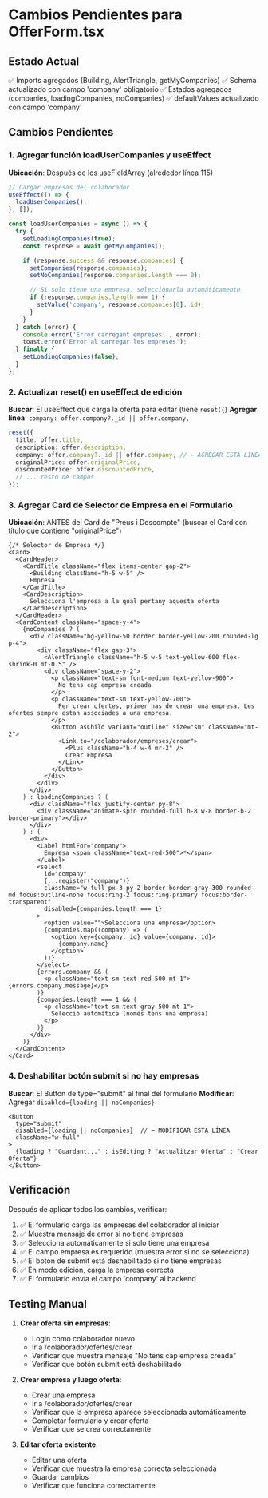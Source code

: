 # Cambios Pendientes para OfferForm.tsx

## Estado Actual
✅ Imports agregados (Building, AlertTriangle, getMyCompanies)
✅ Schema actualizado con campo 'company' obligatorio
✅ Estados agregados (companies, loadingCompanies, noCompanies)
✅ defaultValues actualizado con campo 'company'

## Cambios Pendientes

### 1. Agregar función loadUserCompanies y useEffect

**Ubicación**: Después de los useFieldArray (alrededor línea 115)

```typescript
// Cargar empresas del colaborador
useEffect(() => {
  loadUserCompanies();
}, []);

const loadUserCompanies = async () => {
  try {
    setLoadingCompanies(true);
    const response = await getMyCompanies();

    if (response.success && response.companies) {
      setCompanies(response.companies);
      setNoCompanies(response.companies.length === 0);

      // Si solo tiene una empresa, seleccionarla automáticamente
      if (response.companies.length === 1) {
        setValue('company', response.companies[0]._id);
      }
    }
  } catch (error) {
    console.error('Error carregant empreses:', error);
    toast.error('Error al carregar les empreses');
  } finally {
    setLoadingCompanies(false);
  }
};
```

### 2. Actualizar reset() en useEffect de edición

**Buscar**: El useEffect que carga la oferta para editar (tiene `reset({`)
**Agregar línea**: `company: offer.company?._id || offer.company,`

```typescript
reset({
  title: offer.title,
  description: offer.description,
  company: offer.company?._id || offer.company, // ← AGREGAR ESTA LÍNEA
  originalPrice: offer.originalPrice,
  discountedPrice: offer.discountedPrice,
  // ... resto de campos
});
```

### 3. Agregar Card de Selector de Empresa en el Formulario

**Ubicación**: ANTES del Card de "Preus i Descompte" (buscar el Card con título que contiene "originalPrice")

```tsx
{/* Selector de Empresa */}
<Card>
  <CardHeader>
    <CardTitle className="flex items-center gap-2">
      <Building className="h-5 w-5" />
      Empresa
    </CardTitle>
    <CardDescription>
      Selecciona l'empresa a la qual pertany aquesta oferta
    </CardDescription>
  </CardHeader>
  <CardContent className="space-y-4">
    {noCompanies ? (
      <div className="bg-yellow-50 border border-yellow-200 rounded-lg p-4">
        <div className="flex gap-3">
          <AlertTriangle className="h-5 w-5 text-yellow-600 flex-shrink-0 mt-0.5" />
          <div className="space-y-2">
            <p className="text-sm font-medium text-yellow-900">
              No tens cap empresa creada
            </p>
            <p className="text-sm text-yellow-700">
              Per crear ofertes, primer has de crear una empresa. Les ofertes sempre estan associades a una empresa.
            </p>
            <Button asChild variant="outline" size="sm" className="mt-2">
              <Link to="/colaborador/empreses/crear">
                <Plus className="h-4 w-4 mr-2" />
                Crear Empresa
              </Link>
            </Button>
          </div>
        </div>
      </div>
    ) : loadingCompanies ? (
      <div className="flex justify-center py-8">
        <div className="animate-spin rounded-full h-8 w-8 border-b-2 border-primary"></div>
      </div>
    ) : (
      <div>
        <Label htmlFor="company">
          Empresa <span className="text-red-500">*</span>
        </Label>
        <select
          id="company"
          {...register("company")}
          className="w-full px-3 py-2 border border-gray-300 rounded-md focus:outline-none focus:ring-2 focus:ring-primary focus:border-transparent"
          disabled={companies.length === 1}
        >
          <option value="">Selecciona una empresa</option>
          {companies.map((company) => (
            <option key={company._id} value={company._id}>
              {company.name}
            </option>
          ))}
        </select>
        {errors.company && (
          <p className="text-sm text-red-500 mt-1">{errors.company.message}</p>
        )}
        {companies.length === 1 && (
          <p className="text-sm text-gray-500 mt-1">
            Selecció automàtica (només tens una empresa)
          </p>
        )}
      </div>
    )}
  </CardContent>
</Card>
```

### 4. Deshabilitar botón submit si no hay empresas

**Buscar**: El Button de type="submit" al final del formulario
**Modificar**: Agregar `disabled={loading || noCompanies}`

```tsx
<Button
  type="submit"
  disabled={loading || noCompanies}  // ← MODIFICAR ESTA LÍNEA
  className="w-full"
>
  {loading ? "Guardant..." : isEditing ? "Actualitzar Oferta" : "Crear Oferta"}
</Button>
```

## Verificación

Después de aplicar todos los cambios, verificar:
1. ✅ El formulario carga las empresas del colaborador al iniciar
2. ✅ Muestra mensaje de error si no tiene empresas
3. ✅ Selecciona automáticamente si solo tiene una empresa
4. ✅ El campo empresa es requerido (muestra error si no se selecciona)
5. ✅ El botón de submit está deshabilitado si no tiene empresas
6. ✅ En modo edición, carga la empresa correcta
7. ✅ El formulario envía el campo 'company' al backend

## Testing Manual

1. **Crear oferta sin empresas**:
   - Login como colaborador nuevo
   - Ir a /colaborador/ofertes/crear
   - Verificar que muestra mensaje "No tens cap empresa creada"
   - Verificar que botón submit está deshabilitado

2. **Crear empresa y luego oferta**:
   - Crear una empresa
   - Ir a /colaborador/ofertes/crear
   - Verificar que la empresa aparece seleccionada automáticamente
   - Completar formulario y crear oferta
   - Verificar que se crea correctamente

3. **Editar oferta existente**:
   - Editar una oferta
   - Verificar que muestra la empresa correcta seleccionada
   - Guardar cambios
   - Verificar que funciona correctamente
